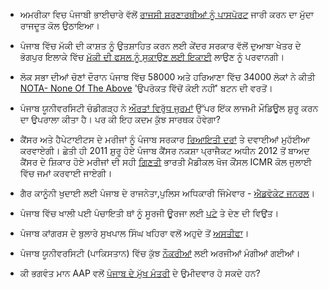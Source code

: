 - ਅਮਰੀਕਾ ਵਿਚ ਪੰਜਾਬੀ ਭਾਈਚਾਰੇ ਵੱਲੋਂ [ਰਾਜਸੀ ਸ਼ਰਣਾਰਥੀਆਂ ਨੂੰ ਪਾਸਪੋਰਟ](http://timesofindia.indiatimes.com/City/Chandigarh/Punjabi-community-in-US-again-take-up-issue-of-granting-Indian-passports-to-political-asylees-with-ambassador/articleshow/35393463.cms) ਜਾਰੀ ਕਰਨ ਦਾ ਮੁੱਦਾ ਰਾਜਦੂਤ ਕੋਲ ਉਠਾਇਆ।

- ਪੰਜਾਬ ਵਿੱਚ ਮੱਕੀ ਦੀ ਕਾਸ਼ਤ ਨੂੰ ਉਤਸ਼ਾਹਿਤ ਕਰਨ ਲਈ ਕੇਂਦਰ ਸਰਕਾਰ ਵੱਲੋਂ ਦੁਆਬਾ ਖੇਤਰ ਦੇ ਭੋਗਪੁਰ ਇਲਾਕੇ ਵਿੱਚ [ਮੱਕੀ ਦੀ ਫਸਲ ਨੂੰ ਸੁਕਾਉਣ ਲਈ ਇਕਾਈ](http://www.hindustantimes.com/punjab/jalandhar/centre-sanctions-punjab-s-third-maize-dryer-plant-for-jalandhar/article1-1220584.aspx) ਲਾਉਣ ਨੂੰ ਪਰਵਾਨਗੀ।

- ਲੋਕ ਸਭਾ ਦੀਆਂ ਚੋਣਾਂ ਦੌਰਾਨ ਪੰਜਾਬ ਵਿੱਚ 58000 ਅਤੇ ਹਰਿਆਣਾ ਵਿੱਚ 34000 ਲੋਕਾਂ ਨੇ ਕੀਤੀ [NOTA- None Of The Above](http://m.newindianexpress.com/top-news/310329?utm_source=rss&utm_medium=rss&utm_campaign=over-58000-voters-in-punjab-34000-in-haryana-opt-for-nota) 'ਉਪਰੋਕਤ ਵਿੱਚੋਂ ਕੋਈ ਨਹੀਂ' ਬਟਨ ਦੀ ਵਰਤੋਂ।

- ਪੰਜਾਬ ਯੂਨੀਵਰਸਿਟੀ ਚੰਡੀਗੜ੍ਹ ਨੇ [ਔਰਤਾਂ ਵਿਰੁੱਧ ਜੁਰਮਾਂ](http://timesofindia.indiatimes.com/city/chandigarh/Compulsory-crime-against-women-module-at-PU-from-coming-session/articleshow/33476994.cms) ਉੱਪਰ ਇੱਕ ਲਾਜਮੀ ਮੌਡਿਊਲ ਸ਼ੁਰੂ ਕਰਨ ਦਾ ਉਪਰਾਲਾ ਕੀਤਾ ਹੈ। ਪਰ ਕੀ ਇਹ ਕਦਮ ਕੁੱਝ ਸਾਰਥਕ ਹੋਵੇਗਾ?

- ਕੈਂਸਰ ਅਤੇ ਹੈਪੇਟਾਈਟਸ ਦੇ ਮਰੀਜਾਂ ਨੂੰ ਪੰਜਾਬ ਸਰਕਾਰ [ਰਿਆਇਤੀ ਦਰਾਂ](http://www.ndtv.com/article/india/punjab-to-provide-drugs-at-subsidised-rates-to-cancer-patients-528364) ਤੇ ਦਵਾਈਆਂ ਮੁਹੱਈਆ ਕਰਵਾਏਗੀ। ਛੇਤੀ ਹੀ 2011 ਸ਼ੁਰੂ ਹੋਏ ਪੰਜਾਬ ਕੈਂਸਰ ਨਕਸ਼ਾ ਪ੍ਰਾਜੈਕਟ ਅਧੀਨ 2012 ਤੋਂ ਬਾਅਦ ਕੈਂਸਰ ਦੇ ਸ਼ਿਕਾਰ ਹੋਏ ਮਰੀਜਾਂ ਦੀ ਸਹੀ [ਗਿਣਤੀ](http://timesofindia.indiatimes.com/city/chandigarh/Punjab-cancer-headcount-report-to-be-submitted-in-July/articleshow/35447462.cms) ਭਾਰਤੀ ਮੈਡੀਕਲ ਖੋਜ ਕੌਂਸਲ ICMR ਕੋਲ ਜੁਲਾਈ ਵਿੱਚ ਜਮਾਂ ਕਰਵਾਈ ਜਾਏਗੀ।

- ਗੈਰ ਕਾਨੂੰਨੀ ਖੁਦਾਈ ਲਈ ਪੰਜਾਬ ਦੇ ਰਾਜਨੇਤਾ,ਪੁਲਿਸ ਅਧਿਕਾਰੀ ਜਿੰਮੇਵਾਰ - [ਐਡਵੋਕੇਟ ਜਨਰਲ](http://www.hindustantimes.com/punjab/chandigarh/politicians-cops-involved-illegal-mining-punjab-ag/article1-1221361.aspx)।

- ਪੰਜਾਬ ਵਿੱਚ ਖਾਲੀ ਪਈ ਪੰਚਾਇਤੀ ਥਾਂ ਨੂੰ ਸੂਰਜੀ ਊਰਜਾ ਲਈ [ਪਟੇ](http://www.business-standard.com/article/companies/punjab-to-lease-vacant-panchayat-land-for-solar-power-114051900567_1.html) ਤੇ ਦੇਣ ਦੀ ਵਿਉਂਤ।

- ਪੰਜਾਬ ਕਾਂਗਰਸ ਦੇ ਬੁਲਾਰੇ ਸੁਖਪਾਲ ਸਿੰਘ ਖਹਿਰਾ ਵਲੋਂ ਅਹੁਦੇ ਤੋਂ [ਅਸਤੀਫਾ](http://www.dnaindia.com/india/report-punjab-congress-spokesman-sukhpal-singh-khaira-resigns-1989534)।

- ਪੰਜਾਬ ਯੂਨੀਵਰਸਿਟੀ (ਪਾਕਿਸਤਾਨ) ਵਿੱਚ ਕੁੱਝ [ਨੌਕਰੀਆਂ](http://pu.edu.pk/careers/) ਲਈ ਅਰਜੀਆਂ ਮੰਗੀਆਂ ਗਈਆਂ।

- ਕੀ ਭਗਵੰਤ ਮਾਨ AAP ਵਲੋਂ [ਪੰਜਾਬ ਦੇ ਮੁੱਖ ਮੰਤਰੀ](http://www.punjabhub.com/2014/05/2169)  ਦੇ ਉਮੀਦਵਾਰ ਹੋ ਸਕਦੇ ਹਨ?
